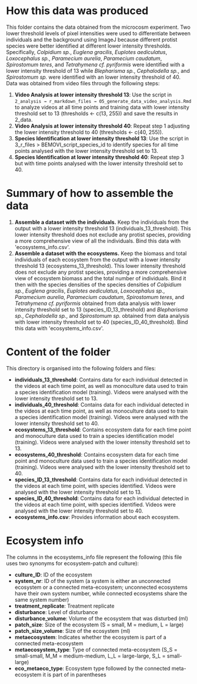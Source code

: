 # How this data was produced

This folder contains the data obtained from the microcosm experiment. Two lower threshold levels of pixel intensities were used to differentiate between individuals and the background using ImageJ because different protist species were better identified at different lower intensity thresholds. Specifically, *Colpidium sp.*, *Euglena gracilis*, *Euplotes aediculatus*, *Loxocephalus sp.*, *Paramecium aurelia*, *Paramecium caudatum*, *Spirostomum teres*, and *Tetrahymena cf. pyriformis* were identified with a lower intensity threshold of 13 while *Blepharisma sp.*, *Cephalodella sp.*, and *Spirostomum sp.* were identified with an lower intensity threshold of 40. Data was obtained from video files through the following steps:

1.  **Video Analysis at lower intensity threshold 13**: Use the script in `2_analysis → r_markdown_files → 05_generate_data_video_analysis.Rmd` to analyze videos at all time points and training data with lower intensity threshold set to 13 (thresholds \<- c(13, 255)) and save the results in 2_data.
2.  **Video Analysis at lower intensity threshold 40**: Repeat step 1 adjusting the lower intensity threshold to 40 (thresholds \<- c(40, 255)).
3.  **Species Identification at lower intensity threshold 13**: Use the script in 3_r_files \> BEMOVI_script_species_id to identify species for all time points analysed with the lower intensity threshold set to 13.
4.  **Species Identification at lower intensity threshold 40**: Repeat step 3 but with time points analysed with the lower intensity threshold set to 40.

# Summary of how to assemble the data

1.  **Assemble a dataset with the individuals.** Keep the individuals from the output with a lower intensity threshold 13 (individuals_13_threshold). This lower intensity threshold does not exclude any protist species, providing a more comprehensive view of all the individuals. Bind this data with 'ecosystems_info.csv'.
2.  **Assemble a dataset with the ecosystems.** Keep the biomass and total individuals of each ecosystem from the output with a lower intensity threshold 13 (ecosystems_13_threshold). This lower intensity threshold does not exclude any protist species, providing a more comprehensive view of ecosystem biomass and the total number of individuals. Bind it then with the species densities of the species densities of *Colpidium sp.*, *Euglena gracilis*, *Euplotes aediculatus*, *Loxocephalus sp.*, *Paramecium aurelia*, *Paramecium caudatum*, *Spirostomum teres*, and *Tetrahymena cf. pyriformis* obtained from data analysis with lower intensity threshold set to 13 (species_ID_13_threshold) and *Blepharisma sp.*, *Cephalodella sp.*, and *Spirostomum sp.* obtained from data analysis with lower intensity threshold set to 40 (species_ID_40_threshold). Bind this data with 'ecosystems_info.csv'.

# Content of the folder

This directory is organised into the following folders and files:

- **individuals_13_threshold**: Contains data for each individual detected in the videos at each time point, as well as monoculture data used to train a species identification model (training). Videos were analysed with the lower intensity threshold set to 13.  
- **individuals_40_threshold**: Contains data for each individual detected in the videos at each time point, as well as monoculture data used to train a species identification model (training). Videos were analysed with the lower intensity threshold set to 40.  
- **ecosystems_13_threshold**: Contains ecosystem data for each time point and monoculture data used to train a species identification model (training). Videos were analysed with the lower intensity threshold set to 13.  
- **ecosystems_40_threshold**: Contains ecosystem data for each time point and monoculture data used to train a species identification model (training). Videos were analysed with the lower intensity threshold set to 40.  
- **species_ID_13_threshold**: Contains data for each individual detected in the videos at each time point, with species identified. Videos were analysed with the lower intensity threshold set to 13.  
- **species_ID_40_threshold**: Contains data for each individual detected in the videos at each time point, with species identified. Videos were analysed with the lower intensity threshold set to 40.  
- **ecosystems_info.csv**: Provides information about each ecosystem.  

# Ecosystem info

The columns in the ecosystems_info file represent the following (this file uses two synonyms for ecosystem-patch and culture):

- **culture_ID**: ID of the ecosystem  
- **system_nr**: ID of the system (a system is either an unconnected ecosystem or a connected meta-ecosystem; unconnected ecosystems have their own system number, while connected ecosystems share the same system number)  
- **treatment_replicate**: Treatment replicate  
- **disturbance**: Level of disturbance  
- **disturbance_volume**: Volume of the ecosystem that was disturbed (ml)  
- **patch_size**: Size of the ecosystem (S = small, M = medium, L = large)  
- **patch_size_volume**: Size of the ecosystem (ml)  
- **metaecosystem**: Indicates whether the ecosystem is part of a connected meta-ecosystem  
- **metaecosystem_type**: Type of connected meta-ecosystem (S_S = small-small, M_M = medium-medium, L_L = large-large, S_L = small-large)  
- **eco_metaeco_type**: Ecosystem type followed by the connected meta-ecosystem it is part of in parentheses
